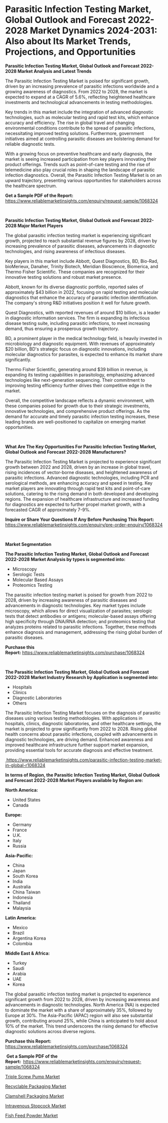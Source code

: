 <p><h1>Parasitic Infection Testing Market, Global Outlook and Forecast 2022-2028 Market Dynamics 2024-2031: Also about Its Market Trends, Projections, and Opportunities</h1></p><p><strong>Parasitic Infection Testing Market, Global Outlook and Forecast 2022-2028 Market Analysis and Latest Trends</strong></p>
<p><p>The Parasitic Infection Testing Market is poised for significant growth, driven by an increasing prevalence of parasitic infections worldwide and a growing awareness of diagnostics. From 2022 to 2028, the market is expected to expand at a CAGR of 5.6%, reflecting heightened healthcare investments and technological advancements in testing methodologies.</p><p>Key trends in this market include the integration of advanced diagnostic technologies, such as molecular testing and rapid test kits, which enhance accuracy and efficiency. The rise in global travel and changing environmental conditions contribute to the spread of parasitic infections, necessitating improved testing solutions. Furthermore, government initiatives aimed at controlling parasitic diseases are bolstering demand for reliable diagnostic tests.</p><p>With a growing focus on preventive healthcare and early diagnosis, the market is seeing increased participation from key players innovating their product offerings. Trends such as point-of-care testing and the rise of telemedicine also play crucial roles in shaping the landscape of parasitic infection diagnostics. Overall, the Parasitic Infection Testing Market is on an upward trajectory, presenting various opportunities for stakeholders across the healthcare spectrum.</p></p>
<p><strong>Get a Sample PDF of the Report:&nbsp;</strong> <a href="https://www.reliablemarketinsights.com/enquiry/request-sample/1068324">https://www.reliablemarketinsights.com/enquiry/request-sample/1068324</a></p>
<p>&nbsp;</p>
<p><strong>Parasitic Infection Testing Market, Global Outlook and Forecast 2022-2028 Major Market Players</strong></p>
<p><p>The global parasitic infection testing market is experiencing significant growth, projected to reach substantial revenue figures by 2028, driven by increasing prevalence of parasitic diseases, advancements in diagnostic technologies, and rising awareness of infectious diseases.</p><p>Key players in this market include Abbott, Quest Diagnostics, BD, Bio-Rad, bioMerieux, Danaher, Trinity Biotech, Meridian Bioscience, Biomerica, and Thermo Fisher Scientific. These companies are recognized for their innovative testing solutions and robust market presence.</p><p>Abbott, known for its diverse diagnostic portfolio, reported sales of approximately $43 billion in 2022, focusing on rapid testing and molecular diagnostics that enhance the accuracy of parasitic infection identification. The company's strong R&D initiatives position it well for future growth.</p><p>Quest Diagnostics, with reported revenues of around $10 billion, is a leader in diagnostic information services. The firm is expanding its infectious disease testing suite, including parasitic infections, to meet increasing demand, thus ensuring a prosperous growth trajectory.</p><p>BD, a prominent player in the medical technology field, is heavily invested in microbiology and diagnostic equipment. With revenues of approximately $20 billion, BD's strategic focus on diagnostic innovations, including molecular diagnostics for parasites, is expected to enhance its market share significantly.</p><p>Thermo Fisher Scientific, generating around $39 billion in revenue, is expanding its testing capabilities in parasitology, emphasizing advanced technologies like next-generation sequencing. Their commitment to improving testing efficiency further drives their competitive edge in the market.</p><p>Overall, the competitive landscape reflects a dynamic environment, with these companies poised for growth due to their strategic investments, innovative technologies, and comprehensive product offerings. As the demand for accurate and timely parasitic infection testing increases, these leading brands are well-positioned to capitalize on emerging market opportunities.</p></p>
<p>&nbsp;</p>
<p><strong>What Are The Key Opportunities For Parasitic Infection Testing Market, Global Outlook and Forecast 2022-2028 Manufacturers?</strong></p>
<p><p>The Parasitic Infection Testing Market is projected to experience significant growth between 2022 and 2028, driven by an increase in global travel, rising incidences of vector-borne diseases, and heightened awareness of parasitic infections. Advanced diagnostic technologies, including PCR and serological methods, are enhancing accuracy and speed in testing. Key market players are innovating through rapid test kits and point-of-care solutions, catering to the rising demand in both developed and developing regions. The expansion of healthcare infrastructure and increased funding for diagnostics are expected to further propel market growth, with a forecasted CAGR of approximately 7-9%.</p></p>
<p><strong>Inquire or Share Your Questions If Any Before Purchasing This Report:</strong> <a href="https://www.reliablemarketinsights.com/enquiry/pre-order-enquiry/1068324">https://www.reliablemarketinsights.com/enquiry/pre-order-enquiry/1068324</a></p>
<p>&nbsp;</p>
<p><strong>Market Segmentation</strong></p>
<p><strong>The Parasitic Infection Testing Market, Global Outlook and Forecast 2022-2028 Market Analysis by types is segmented into:</strong></p>
<p><ul><li>Microscopy</li><li>Serologic Tests</li><li>Molecular Based Assays</li><li>Proteomics Testing</li></ul></p>
<p><p>The parasitic infection testing market is poised for growth from 2022 to 2028, driven by increasing awareness of parasitic diseases and advancements in diagnostic technologies. Key market types include microscopy, which allows for direct visualization of parasites; serologic tests that detect antibodies or antigens; molecular-based assays offering high specificity through DNA/RNA detection; and proteomics testing that analyzes proteins related to parasitic infections. Together, these methods enhance diagnosis and management, addressing the rising global burden of parasitic diseases.</p></p>
<p><strong>Purchase this Report:&nbsp;</strong><a href="https://www.reliablemarketinsights.com/purchase/1068324">https://www.reliablemarketinsights.com/purchase/1068324</a></p>
<p>&nbsp;</p>
<p><strong>The Parasitic Infection Testing Market, Global Outlook and Forecast 2022-2028 Market Industry Research by Application is segmented into:</strong></p>
<p><ul><li>Hospitals</li><li>Clinics</li><li>Diagnostic Laboratories</li><li>Others</li></ul></p>
<p><p>The Parasitic Infection Testing Market focuses on the diagnosis of parasitic diseases using various testing methodologies. With applications in hospitals, clinics, diagnostic laboratories, and other healthcare settings, the market is projected to grow significantly from 2022 to 2028. Rising global health concerns about parasitic infections, coupled with advancements in diagnostic technologies, are driving demand. Enhanced awareness and improved healthcare infrastructure further support market expansion, providing essential tools for accurate diagnosis and effective treatment.</p></p>
<p><a href="https://www.reliablemarketinsights.com/parasitic-infection-testing-market-in-global-r1068324">&nbsp;https://www.reliablemarketinsights.com/parasitic-infection-testing-market-in-global-r1068324</a></p>
<p><strong>In terms of Region, the Parasitic Infection Testing Market, Global Outlook and Forecast 2022-2028 Market Players available by Region are:</strong></p>
<p>
    <p> <strong> North America: </strong>
        <ul>
            <li>United States</li>
            <li>Canada</li>
        </ul>
        </p> 
    <p> <strong> Europe: </strong>
        <ul>
            <li>Germany</li>
            <li>France</li>
            <li>U.K.</li>
            <li>Italy</li>
            <li>Russia</li>
        </ul>
        </p> 
    <p> <strong> Asia-Pacific: </strong>
        <ul>
            <li>China</li>
            <li>Japan</li>
            <li>South Korea</li>
            <li>India</li>
            <li>Australia</li>
            <li>China Taiwan</li>
            <li>Indonesia</li>
            <li>Thailand</li>
            <li>Malaysia</li>
        </ul>
        </p> 
    <p> <strong> Latin America: </strong>
        <ul>
            <li>Mexico</li>
            <li>Brazil</li>
            <li>Argentina Korea</li>
            <li>Colombia</li>
        </ul>
        </p> 
    <p> <strong> Middle East & Africa: </strong>
        <ul>
            <li>Turkey</li>
            <li>Saudi</li>
            <li>Arabia</li>
            <li>UAE</li>
            <li>Korea</li>
        </ul>
    </p>
    </p>
<p><p>The global parasitic infection testing market is projected to experience significant growth from 2022 to 2028, driven by increasing awareness and advancements in diagnostic technologies. North America (NA) is expected to dominate the market with a share of approximately 35%, followed by Europe at 30%. The Asia-Pacific (APAC) region will also see substantial growth, contributing around 25%, while China is anticipated to hold about 10% of the market. This trend underscores the rising demand for effective diagnostic solutions across diverse regions.</p></p>
<p><strong>Purchase this Report: </strong><a href="https://www.reliablemarketinsights.com/purchase/1068324">https://www.reliablemarketinsights.com/purchase/1068324</a></p>
<p>&nbsp;<strong>Get a Sample PDF of the Report:&nbsp;&nbsp;</strong><a href="https://www.reliablemarketinsights.com/enquiry/request-sample/1068324">https://www.reliablemarketinsights.com/enquiry/request-sample/1068324</a></p>
<p><strong></strong></p>
<p><p><a href="https://www.linkedin.com/pulse/global-triple-screw-pump-industry-research-report-competitive-xc6df?trackingId=EgTBfAtTRAKv4fiZI3Olqw%3D%3D">Triple Screw Pump Market</a></p><p><a href="https://issuu.com/reportprime-2/docs/recyclable-packaging-market-size-20_f114f22910bb62">Recyclable Packaging Market</a></p><p><a href="https://issuu.com/reportprime-2/docs/clamshell-packaging-market-size-203_1de2d431aaa4d7">Clamshell Packaging Market</a></p><p><a href="https://www.linkedin.com/pulse/exploring-intravenous-stopcock-market-dynamics-global-zz14e?trackingId=MnSsd3odRZW%2BVMu6uKOlAQ%3D%3D">Intravenous Stopcock Market</a></p><p><a href="https://medium.com/@addiehirthe44/the-fish-feed-powder-market-prioritizes-cost-control-and-efficiency-enhancement-997a5174eed3">Fish Feed Powder Market</a></p></p>